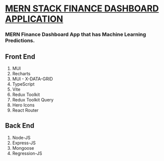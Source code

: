 # [MERN STACK FINANCE DASHBOARD APPLICATION]() 

### MERN Finance Dashboard App that has Machine Learning Predictions.

## Front End
1. MUI
2. Recharts
3. MUI - X-DATA-GRID
4. TypeScript
5. Vite
6. Redux Toolkit
7. Redux Toolkit Query
8. Hero Icons
9. React Router

## Back End
1. Node-JS
2. Express-JS
3. Mongoose
4. Regression-JS